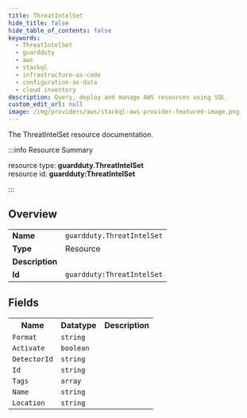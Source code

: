```yaml
---
title: ThreatIntelSet
hide_title: false
hide_table_of_contents: false
keywords:
  - ThreatIntelSet
  - guardduty
  - aws
  - stackql
  - infrastructure-as-code
  - configuration-as-data
  - cloud inventory
description: Query, deploy and manage AWS resources using SQL
custom_edit_url: null
image: /img/providers/aws/stackql-aws-provider-featured-image.png
---
```

The ThreatIntelSet resource documentation.

:::info Resource Summary

<div class="row">
<div class="providerDocColumn">
<span>resource type:&nbsp;<b>guardduty.ThreatIntelSet</b></span><br />
<span>resource id:&nbsp;<b>guardduty:ThreatIntelSet</b></span><br />
</div>
</div>

:::

## Overview
<table><tbody>
<tr><td><b>Name</b></td><td><code>guardduty.ThreatIntelSet</code></td></tr>
<tr><td><b>Type</b></td><td>Resource</td></tr>
<tr><td><b>Description</b></td><td></td></tr>
<tr><td><b>Id</b></td><td><code>guardduty:ThreatIntelSet</code></td></tr>
</tbody></table>

## Fields
<table><tbody>
<tr><th>Name</th><th>Datatype</th><th>Description</th></tr>
<tr><td><code>Format</code></td><td><code>string</code></td><td></td></tr><tr><td><code>Activate</code></td><td><code>boolean</code></td><td></td></tr><tr><td><code>DetectorId</code></td><td><code>string</code></td><td></td></tr><tr><td><code>Id</code></td><td><code>string</code></td><td></td></tr><tr><td><code>Tags</code></td><td><code>array</code></td><td></td></tr><tr><td><code>Name</code></td><td><code>string</code></td><td></td></tr><tr><td><code>Location</code></td><td><code>string</code></td><td></td></tr>
</tbody></table>
